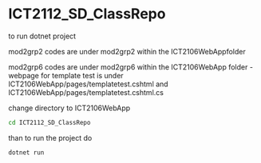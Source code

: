 # ICT2112_SD_ClassRepo

to run dotnet project

mod2grp2 codes are under mod2grp2 within the ICT2106WebAppfolder

mod2grp6 codes are under mod2grp6 within the ICT2106WebApp folder
-webpage for template test is under ICT2106WebApp/pages/templatetest.cshtml and ICT2106WebApp/pages/templatetest.cshtml.cs

change directory to ICT2106WebApp
```bash
cd ICT2112_SD_ClassRepo
```

than to run the project do
```bash
dotnet run
```
